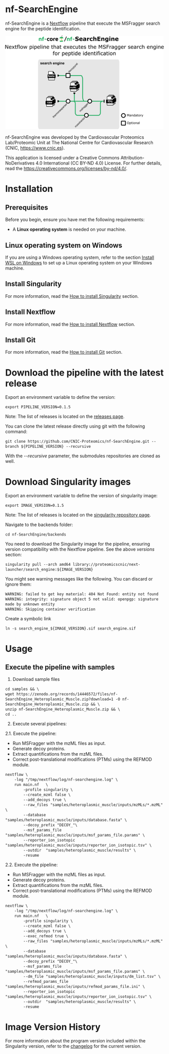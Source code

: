 # nf-SearchEngine

nf-SearchEngine is a [Nextflow](https://www.nextflow.io/) pipeline that execute the MSFragger search engine for the peptide identification.

![Workflow schema](docs/images/pipeline.png)

nf-SearchEngine was developed by the Cardiovascular Proteomics Lab/Proteomic Unit at The National Centre for Cardiovascular Research (CNIC, https://www.cnic.es).

This application is licensed under a Creative Commons Attribution-NoDerivatives 4.0 International (CC BY-ND 4.0) License. For further details, read the https://creativecommons.org/licenses/by-nd/4.0/.


# Installation

## Prerequisites

Before you begin, ensure you have met the following requirements:

- A **Linux operating system** is needed on your machine.

## Linux operating system on Windows

If you are using a Windows operating system, refer to the section [Install WSL on Windows](docs/WSL.md) to set up a Linux operating system on your Windows machine.

## Install Singularity

For more information, read the [How to install Singularity](docs/SingularityCE.md) section.

## Install Nextflow

For more information, read the [How to install Nextflow](docs/Nextflow.md) section.

## Install Git

For more information, read the [How to install Git](docs/Git.md) section.


# Download the pipeline with the latest release

Export an environment variable to define the version:
```
export PIPELINE_VERSION=0.1.5
```
Note: The list of releases is located on the [releases page](https://github.com/CNIC-Proteomics/nf-SearchEngine/releases).

You can clone the latest release directly using git with the following command:
```
git clone https://github.com/CNIC-Proteomics/nf-SearchEngine.git --branch ${PIPELINE_VERSION} --recursive
```
With the *--recursive* parameter, the submodules repositories are cloned as well.


# Download Singularity images

Export an environment variable to define the version of singularity image:
```
export IMAGE_VERSION=0.1.5
```
Note: The list of releases is located on the [singularity repository page](https://cloud.sylabs.io/library/proteomicscnic/next-launcher/search_engine).

Navigate to the backends folder:
```
cd nf-SearchEngine/backends
```

You need to download the Singularity image for the pipeline, ensuring version compatibility with the Nextflow pipeline. See the above *versions* section:
```
singularity pull --arch amd64 library://proteomicscnic/next-launcher/search_engine:${IMAGE_VERSION}
```

You might see warning messages like the following. You can discard or ignore them:

    WARNING: failed to get key material: 404 Not Found: entity not found
    WARNING: integrity: signature object 5 not valid: openpgp: signature made by unknown entity
    WARNING: Skipping container verification

Create a symbolic link
```
ln -s search_engine_${IMAGE_VERSION}.sif search_engine.sif
```


# Usage

## Execute the pipeline with samples


1. Download sample files
```
cd samples && \
wget https://zenodo.org/records/14446572/files/nf-SearchEngine_Heteroplasmic_Muscle.zip?download=1 -O nf-SearchEngine_Heteroplasmic_Muscle.zip && \
unzip nf-SearchEngine_Heteroplasmic_Muscle.zip && \
cd ..
```

2. Execute several pipelines:

2.1. Execute the pipeline:
+ Run MSFragger with the mzML files as input.
+ Generate decoy proteins.
+ Extract quantifications from the mzML files.
+ Correct post-translational modifications (PTMs) using the REFMOD module.
```
nextflow \
    -log "/tmp/nextflow/log/nf-searchengine.log" \
    run main.nf   \
        -profile singularity \
        --create_mzml false \
        --add_decoys true \
        --raw_files "samples/heteroplasmic_muscle/inputs/mzMLs/*.mzML" \
        --database "samples/heteroplasmic_muscle/inputs/database.fasta" \
        --decoy_prefix "DECOY_"\
        --msf_params_file "samples/heteroplasmic_muscle/inputs/msf_params_file.params" \
        --reporter_ion_isotopic "samples/heteroplasmic_muscle/inputs/reporter_ion_isotopic.tsv" \
        --outdir  "samples/heteroplasmic_muscle/results" \
        -resume
```

2.2. Execute the pipeline:
+ Run MSFragger with the mzML files as input.
+ Generate decoy proteins.
+ Extract quantifications from the mzML files.
+ Correct post-translational modifications (PTMs) using the REFMOD module.
```
nextflow \
    -log "/tmp/nextflow/log/nf-searchengine.log" \
    run main.nf   \
        -profile singularity \
        --create_mzml false \
        --add_decoys true \
        --exec_refmod true \
        --raw_files "samples/heteroplasmic_muscle/inputs/mzMLs/*.mzML" \
        --database "samples/heteroplasmic_muscle/inputs/database.fasta" \
        --decoy_prefix "DECOY_"\
        --msf_params_file "samples/heteroplasmic_muscle/inputs/msf_params_file.params" \
        --dm_file "samples/heteroplasmic_muscle/inputs/dm_list.tsv" \
        --refmod_params_file "samples/heteroplasmic_muscle/inputs/refmod_params_file.ini" \
        --reporter_ion_isotopic "samples/heteroplasmic_muscle/inputs/reporter_ion_isotopic.tsv" \
        --outdir  "samples/heteroplasmic_muscle/results" \
        -resume
```


# Image Version History

For more information about the program version included within the Singularity version, refer to the [changelog](changelog.md) for the current version.
